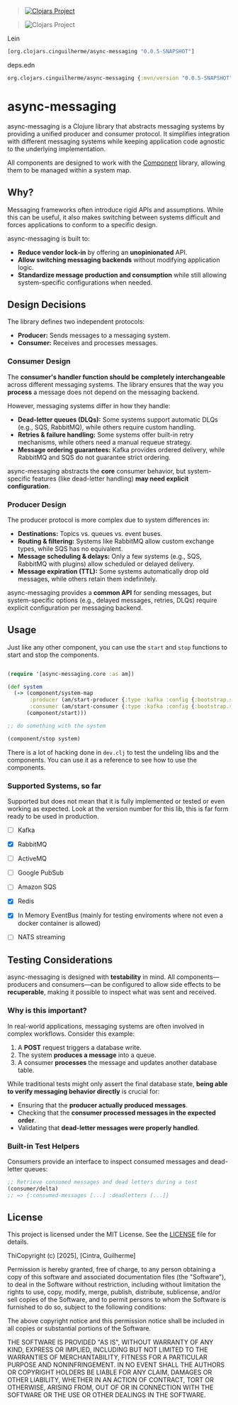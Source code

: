 > [![Clojars Project](https://img.shields.io/clojars/v/org.clojars.cinguilherme/async-messaging.svg)](https://clojars.org/org.clojars.cinguilherme/async-messaging)


> ![Clojars Project](https://img.shields.io/clojars/v/org.clojars.cinguilherme/async-messaging.svg?include_prereleases)

Lein
```clojure
[org.clojars.cinguilherme/async-messaging "0.0.5-SNAPSHOT"]
```

deps.edn
```clojure
org.clojars.cinguilherme/async-messaging {:mvn/version "0.0.5-SNAPSHOT"}
```

# async-messaging

async-messaging is a Clojure library that abstracts messaging systems by providing a unified producer and consumer protocol. It simplifies integration with different messaging systems while keeping application code agnostic to the underlying implementation.

All components are designed to work with the [Component](https://github.com/stuartsierra/component) library, allowing them to be managed within a system map.

## Why?

Messaging frameworks often introduce rigid APIs and assumptions. While this can be useful, it also makes switching between systems difficult and forces applications to conform to a specific design.

async-messaging is built to:
- **Reduce vendor lock-in** by offering an **unopinionated** API.
- **Allow switching messaging backends** without modifying application logic.
- **Standardize message production and consumption** while still allowing system-specific configurations when needed.

## Design Decisions

The library defines two independent protocols:

- **Producer:** Sends messages to a messaging system.
- **Consumer:** Receives and processes messages.

### Consumer Design

The **consumer's handler function should be completely interchangeable** across different messaging systems. The library ensures that the way you **process** a message does not depend on the messaging backend.

However, messaging systems differ in how they handle:
- **Dead-letter queues (DLQs):** Some systems support automatic DLQs (e.g., SQS, RabbitMQ), while others require custom handling.
- **Retries & failure handling:** Some systems offer built-in retry mechanisms, while others need a manual requeue strategy.
- **Message ordering guarantees:** Kafka provides ordered delivery, while RabbitMQ and SQS do not guarantee strict ordering.

async-messaging abstracts the **core** consumer behavior, but system-specific features (like dead-letter handling) **may need explicit configuration**.

### Producer Design

The producer protocol is more complex due to system differences in:
- **Destinations:** Topics vs. queues vs. event buses.
- **Routing & filtering:** Systems like RabbitMQ allow custom exchange types, while SQS has no equivalent.
- **Message scheduling & delays:** Only a few systems (e.g., SQS, RabbitMQ with plugins) allow scheduled or delayed delivery.
- **Message expiration (TTL):** Some systems automatically drop old messages, while others retain them indefinitely.

async-messaging provides a **common API** for sending messages, but system-specific options (e.g., delayed messages, retries, DLQs) require explicit configuration per messaging backend.

## Usage

Just like any other component, you can use the `start` and `stop` functions to start and stop the components.

```clojure

(require '[async-messaging.core :as am])

(def system
  (-> (component/system-map
       :producer (am/start-producer {:type :kafka :config {:bootstrap.servers "localhost:9092"}})
       :consumer (am/start-consumer {:type :kafka :config {:bootstrap.servers "localhost:9092"}}))
      (component/start)))

;; do something with the system

(component/stop system)
```

There is a lot of hacking done in `dev.clj` to test the undeling libs and the components. You can use it as a reference to see how to use the components.


### Supported Systems, so far
Supported but does not mean that it is fully implemented or tested or even working as expected.
Look at the version number for this lib, this is far form ready to be used in production.

- [ ] Kafka
- [x] RabbitMQ
- [ ] ActiveMQ
- [ ] Google PubSub
- [ ] Amazon SQS
- [x] Redis
- [x] In Memory EventBus (mainly for testing enviroments where not even a docker container is allowed)
- [ ] NATS streaming


## Testing Considerations

async-messaging is designed with **testability** in mind. All components—producers and consumers—can be configured to allow side effects to be **recuperable**, making it possible to inspect what was sent and received.

### Why is this important?

In real-world applications, messaging systems are often involved in complex workflows. Consider this example:

1. A **POST** request triggers a database write.
2. The system **produces a message** into a queue.
3. A consumer **processes** the message and updates another database table.

While traditional tests might only assert the final database state, **being able to verify messaging behavior directly** is crucial for:
- Ensuring that the **producer actually produced messages**.
- Checking that the **consumer processed messages in the expected order**.
- Validating that **dead-letter messages were properly handled**.

### Built-in Test Helpers

Consumers provide an interface to inspect consumed messages and dead-letter queues:

```clojure
;; Retrieve consumed messages and dead letters during a test
(consumer/delta)
;; => {:consumed-messages [...] :deadletters [...]}
```

## License

This project is licensed under the MIT License. See the [LICENSE](https://opensource.org/licenses/MIT) file for details.

ThiCopyright (c) [2025], [Cintra, Guilherme]

Permission is hereby granted, free of charge, to any person obtaining a copy of this software and associated documentation files (the "Software"), to deal in the Software without restriction, including without limitation the rights to use, copy, modify, merge, publish, distribute, sublicense, and/or sell copies of the Software, and to permit persons to whom the Software is furnished to do so, subject to the following conditions:

The above copyright notice and this permission notice shall be included in all copies or substantial portions of the Software.

THE SOFTWARE IS PROVIDED "AS IS", WITHOUT WARRANTY OF ANY KIND, EXPRESS OR IMPLIED, INCLUDING BUT NOT LIMITED TO THE WARRANTIES OF MERCHANTABILITY, FITNESS FOR A PARTICULAR PURPOSE AND NONINFRINGEMENT. IN NO EVENT SHALL THE AUTHORS OR COPYRIGHT HOLDERS BE LIABLE FOR ANY CLAIM, DAMAGES OR OTHER LIABILITY, WHETHER IN AN ACTION OF CONTRACT, TORT OR OTHERWISE, ARISING FROM, OUT OF OR IN CONNECTION WITH THE SOFTWARE OR THE USE OR OTHER DEALINGS IN THE SOFTWARE.